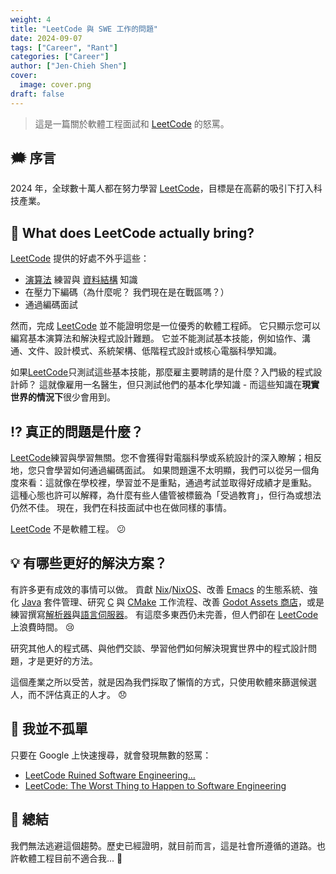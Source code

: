 ```yaml
---
weight: 4
title: "LeetCode 與 SWE 工作的問題"
date: 2024-09-07
tags: ["Career", "Rant"]
categories: ["Career"]
author: ["Jen-Chieh Shen"]
cover:
  image: cover.png
draft: false
---
```


> 這是一篇關於軟體工程面試和 [LeetCode][] 的怒罵。

<!-- more -->

## 🗯️ 序言

2024 年，全球數十萬人都在努力學習 [LeetCode][]，目標是在高薪的吸引下打入科技產業。

## 🤔 What does LeetCode actually bring?

[LeetCode][] 提供的好處不外乎這些：

- [演算法][Algorithm] 練習與 [資料結構][Data Structure] 知識
- 在壓力下編碼（為什麼呢？ 我們現在是在戰區嗎？）
- 通過編碼面試

然而，完成 [LeetCode][] 並不能證明您是一位優秀的軟體工程師。
它只顯示您可以編寫基本演算法和解決程式設計難題。
它並不能測試基本技能，例如協作、溝通、文件、設計模式、系統架構、低階程式設計或核心電腦科學知識。

如果[LeetCode][]只測試這些基本技能，那麼雇主要聘請的是什麼？入門級的程式設計師？
這就像雇用一名醫生，但只測試他們的基本化學知識 - 而這些知識在**現實世界的情況下**很少會用到。

## ⁉️ 真正的問題是什麼？

[LeetCode][]練習與學習無關。您不會獲得對電腦科學或系統設計的深入瞭解；相反地，您只會學習如何通過編碼面試。
如果問題還不太明顯，我們可以從另一個角度來看：這就像在學校裡，學習並不是重點，通過考試並取得好成績才是重點。
這種心態也許可以解釋，為什麼有些人儘管被標籤為「受過教育」，但行為或想法仍然不佳。
現在，我們在科技面試中也在做同樣的事情。

[LeetCode][] 不是軟體工程。 😕

## 💡 有哪些更好的解決方案？

有許多更有成效的事情可以做。
貢獻 [Nix][]/[NixOS][Nix]、改善 [Emacs][] 的生態系統、強化 [Java][] 套件管理、研究 [C][] 與 [CMake][] 工作流程、改善 [Godot Assets 商店][Godot AS]，或是練習撰寫[解析器][Parser]與[語言伺服器][LSP]。
有這麼多東西仍未完善，但人們卻在 [LeetCode][] 上浪費時間。 😢

研究其他人的程式碼、與他們交談、學習他們如何解決現實世界中的程式設計問題，才是更好的方法。

這個產業之所以受苦，就是因為我們採取了懶惰的方式，只使用軟體來篩選候選人，而不評估真正的人才。 😞

## 😤 我並不孤單

只要在 Google 上快速搜尋，就會發現無數的怒罵：

- [LeetCode Ruined Software Engineering…](https://www.youtube.com/watch?v=VpZdG7SMUvc&ab_channel=ConnerArdman)
- [LeetCode: The Worst Thing to Happen to Software Engineering](https://www.youtube.com/watch?v=FA1cO9f5PmU&ab_channel=CodingwithDee)

## 💬 總結

我們無法逃避這個趨勢。歷史已經證明，就目前而言，這是社會所遵循的道路。也許軟體工程目前不適合我... 🧐


<!-- Links -->

[LeetCode]: https://leetcode.com/

[Algorithm]: https://en.wikipedia.org/wiki/Algorithm
[Data Structure]: https://en.wikipedia.org/wiki/Data_structure

[Nix]: https://nixos.org/

[Emacs]: https://www.gnu.org/software/emacs/

[C]: https://en.wikipedia.org/wiki/C_(programming_language)
[CMake]: https://cmake.org/

[Java]: https://www.java.com/

[Godot AS]: https://godotengine.org/asset-library/asset

[Parser]: https://en.wikipedia.org/wiki/Parsing

[LSP]: https://microsoft.github.io/language-server-protocol/
